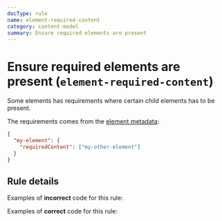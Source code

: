 ```yaml
---
docType: rule
name: element-required-content
category: content-model
summary: Ensure required elements are present
---
```


# Ensure required elements are present (`element-required-content`)

Some elements has requirements where certain child elements has to be present.

The requirements comes from the [element metadata](/usage/elements.html):

```json
{
  "my-element": {
    "requiredContent": ["my-other-element"]
  }
}
```

## Rule details

Examples of **incorrect** code for this rule:

<validate name="incorrect" rules="element-required-content">
    <html>
        <head>
        </head>
    </html>
</validate>

Examples of **correct** code for this rule:

<validate name="correct" rules="element-required-content">
    <html>
        <head>
            <title>foo</title>
        </head>
        <body></body>
    </html>
</validate>

